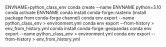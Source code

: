 ENVNAME=python_class_env
conda create --name ENVNAME python=3.10
conda activate ENVNAME
conda install conda-forge::rasterio (install package from conda-forge channel)
conda env export --name python_class_env > environment.yml
conda env export --from-history > env_from_history.yml
conda install conda-forge::geopandas
conda env export --name python_class_env > environment.yml
conda env export --from-history > env_from_history.yml
